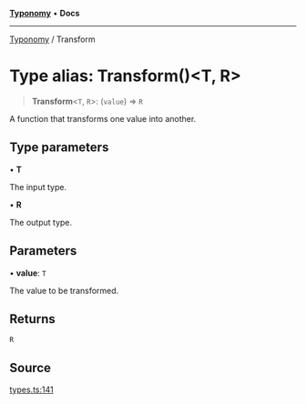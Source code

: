 [**Typonomy**](../README.md) • **Docs**

***

[Typonomy](../globals.md) / Transform

# Type alias: Transform()\<T, R\>

> **Transform**\<`T`, `R`\>: (`value`) => `R`

A function that transforms one value into another.

## Type parameters

• **T**

The input type.

• **R**

The output type.

## Parameters

• **value**: `T`

The value to be transformed.

## Returns

`R`

## Source

[types.ts:141](https://github.com/softcraft-development/typonomy/blob/1b8341dc287f5d4629e29cda9ae815b4e8592c92/src/types.ts#L141)
